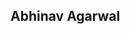 ## Abhinav Agarwal

<!--
**Abhinavagarwa/Abhinavagarwa** is a ✨ _special_ ✨ repository because its `README.md` (this file) appears on your GitHub profile.

Here are some ideas to get you started:

- 🌱 I’m currently learning MERN Stack
- 💬 Ask me about Java,Javascript
- 📫 How to reach me: abhinavagarwal0711@gmail.com
- ⚡ Fun fact: loves chess,guitar and roaming around
-->
